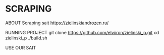 # SCRAPING

ABOUT
Scraping sait https://zielinskiandrozen.ru/

RUNNING PROJECT
git clone https://github.com/elviiron/zielinski_p.git
cd zielinski_p
./build.sh

USE OUR SAIT
